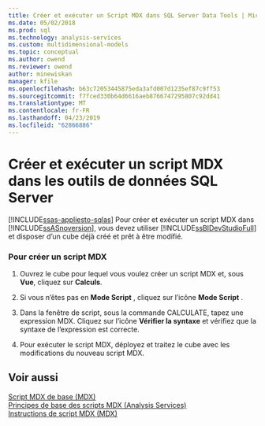 ```yaml
---
title: Créer et exécuter un Script MDX dans SQL Server Data Tools | Microsoft Docs
ms.date: 05/02/2018
ms.prod: sql
ms.technology: analysis-services
ms.custom: multidimensional-models
ms.topic: conceptual
ms.author: owend
ms.reviewer: owend
author: minewiskan
manager: kfile
ms.openlocfilehash: b63c72053445875eda3afd007d1235ef87c9ff53
ms.sourcegitcommit: f7fced330b64d6616aeb8766747295807c92dd41
ms.translationtype: MT
ms.contentlocale: fr-FR
ms.lasthandoff: 04/23/2019
ms.locfileid: "62866886"
---
```

# <a name="create-and-run-an-mdx-script-in-sql-server-data-tools"></a>Créer et exécuter un script MDX dans les outils de données SQL Server
[!INCLUDE[ssas-appliesto-sqlas](../../includes/ssas-appliesto-sqlas.md)]
  Pour créer et exécuter un script MDX dans  [!INCLUDE[ssASnoversion](../../includes/ssasnoversion-md.md)], vous devez utiliser [!INCLUDE[ssBIDevStudioFull](../../includes/ssbidevstudiofull-md.md)] et disposer d’un cube déjà créé et prêt à être modifié.  
  
### <a name="to-create-a-multidimensional-expressions-mdx-script"></a>Pour créer un script MDX  
  
1.  Ouvrez le cube pour lequel vous voulez créer un script MDX et, sous **Vue**, cliquez sur **Calculs**.  
  
2.  Si vous n’êtes pas en **Mode Script** , cliquez sur l’icône **Mode Script** .  
  
3.  Dans la fenêtre de script, sous la commande CALCULATE, tapez une expression MDX. Cliquez sur l’icône **Vérifier la syntaxe** et vérifiez que la syntaxe de l’expression est correcte.  
  
4.  Pour exécuter le script MDX, déployez et traitez le cube avec les modifications du nouveau script MDX.  
  
## <a name="see-also"></a>Voir aussi  
 [Script MDX de base &#40;MDX&#41;](../../analysis-services/multidimensional-models/mdx/the-basic-mdx-script-mdx.md)   
 [Principes de base des scripts MDX &#40;Analysis Services&#41;](../../analysis-services/multidimensional-models/mdx/mdx-scripting-fundamentals-analysis-services.md)   
 [Instructions de script MDX &#40;MDX&#41;](../../mdx/mdx-scripting-statements-mdx.md)  
  
  
